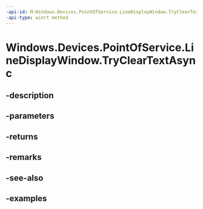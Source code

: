 ```yaml
---
-api-id: M:Windows.Devices.PointOfService.LineDisplayWindow.TryClearTextAsync
-api-type: winrt method
---
```


<!-- Method syntax.
public IAsyncOperation<bool> LineDisplayWindow.TryClearTextAsync()
-->

# Windows.Devices.PointOfService.LineDisplayWindow.TryClearTextAsync

## -description

## -parameters

## -returns

## -remarks

## -see-also

## -examples

